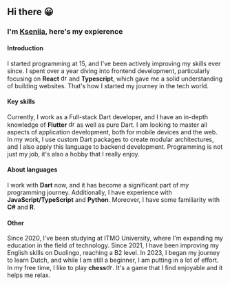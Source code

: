 ## Hi there 😀

### I'm [Kseniia](https://xenikii.one), here's my expierence

#### Introduction
I started programming at 15, and I've been actively improving my skills ever since. I spent over a year diving into frontend development, particularly focusing on **React** <img src="https://user-images.githubusercontent.com/71008947/174482232-11c2b7b8-09c5-4e3e-a550-775d00339f0d.png" alt="drawing" width="15"/> and **Typescript**, which gave me a solid understanding of building websites. That's how I started my journey in the tech world.

#### Key skills 
Currently, I work as a Full-stack Dart developer, and I have an in-depth knowledge of **Flutter** <img src="https://user-images.githubusercontent.com/71008947/174482202-c5acd0c3-9a5d-4415-bd64-f42347660f1a.png" alt="drawing" width="15"/> as well as pure Dart. I am looking to master all aspects of application development, both for mobile devices and the web. In my work, I use custom Dart packages to create modular architectures, and I also apply this language to backend development. Programming is not just my job, it's also a hobby that I really enjoy.

#### About languages
I work with **Dart** now, and it has become a significant part of my programming journey. Additionally, I have experience with **JavaScript/TypeScript** and **Python**. Moreover, I have some familiarity with **C#** and **R**. 

#### Other
Since 2020, I've been studying at ITMO University, where I'm expanding my education in the field of technology. Since 2021, I have been improving my English skills on Duolingo, reaching a B2 level. In 2023, I began my journey to learn Dutch, and while I am still a beginner, I am putting in a lot of effort. In my free time, I like to play **chess**<img src="https://user-images.githubusercontent.com/71008947/174480520-1b78dbba-8538-4630-a9bc-4e3a38b2a87d.png" alt="drawing" width="15"/>. It's a game that I find enjoyable and it helps me relax.
